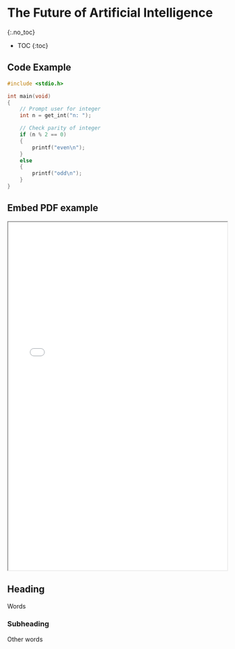 # The Future of Artificial Intelligence
{:.no_toc}

* TOC
{:toc}

## Code Example
  ```c
  #include <stdio.h>

  int main(void)
  {
      // Prompt user for integer
      int n = get_int("n: ");

      // Check parity of integer
      if (n % 2 == 0)
      {
          printf("even\n");
      }
      else
      {
          printf("odd\n");
      }
  }
  ```

## Embed PDF example
<iframe title="Tools" src="{{'{{ site.baseurl }}/curriculum/1/future/tinyML.pdf' | relative_url }}" width="100%" height="800px" marginwidth="0" marginheight="0" frameborder="1" scrolling="auto"></iframe>

## Heading
Words
### Subheading
Other words